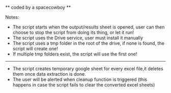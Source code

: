 ** coded by a spacecowboy **

Notes:

+ The script starts when the output/results sheet is opened, user can then choose to stop the script from doing its thing, or let it run!
+ The script uses the Drive service, user must install it manually
+ The script uses a tmp folder in the root of the drive, if none is found, the script will create one!
+ If multiple tmp folders exist, the script will use the first one!
----------
+ The script creates temporary google sheet for every excel file,it deletes them once data extraction is done.
+ The user will be alerted when cleanup function is triggered (this happens in case the script fails to clear the converted excel sheets)

